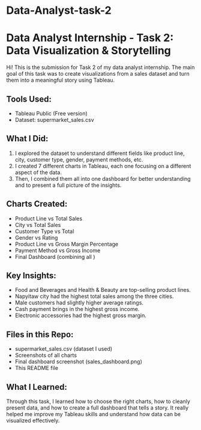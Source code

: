 # Data-Analyst-task-2
# Data Analyst Internship - Task 2: Data Visualization & Storytelling

Hi! This is the submission for Task 2 of my data analyst internship. The main goal of this task was to create visualizations from a sales dataset and turn them into a meaningful story using Tableau.

## Tools Used:
- Tableau Public (Free version)
- Dataset: supermarket_sales.csv

## What I Did:
1. I explored the dataset to understand different fields like product line, city, customer type, gender, payment methods, etc.
2. I created 7 different charts in Tableau, each one focusing on a different aspect of the data.
3. Then, I combined them all into one dashboard for better understanding and to present a full picture of the insights.

## Charts Created:
- Product Line vs Total Sales
- City vs Total Sales
- Customer Type vs Total
- Gender vs Rating
- Product Line vs Gross Margin Percentage
- Payment Method vs Gross Income
- Final Dashboard (combining all )

## Key Insights:
- Food and Beverages and Health & Beauty are top-selling product lines.
- Napyitaw city had the highest total sales among the three cities.
- Male customers had slightly higher average ratings.
- Cash payment brings in the highest gross income.
- Electronic accessories had the highest gross margin.

## Files in this Repo:
- supermarket_sales.csv (dataset I used)
- Screenshots of all charts
- Final dashboard screenshot (sales_dashboard.png)
- This README file

## What I Learned:
Through this task, I learned how to choose the right charts, how to cleanly present data, and how to create a full dashboard that tells a story. It really helped me improve my Tableau skills and understand how data can be visualized effectively.

